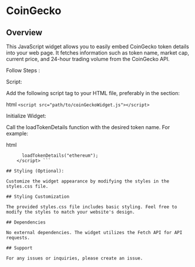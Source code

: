 # CoinGecko 
## Overview
This JavaScript widget allows you to easily embed CoinGecko token details into your web page. It fetches information such as token name, market cap, current price, and 24-hour trading volume from the CoinGecko API.

Follow Steps : 

Script:

Add the following script tag to your HTML file, preferably in the <head> section:

html
``` <script src="path/to/coinGeckoWidget.js"></script> ```

Initialize Widget:

Call the loadTokenDetails function with the desired token name. For example:

html
``` <script>
      loadTokenDetails("ethereum");
    </script> ```

## Styling (Optional):

Customize the widget appearance by modifying the styles in the styles.css file.

## Styling Customization

The provided styles.css file includes basic styling. Feel free to modify the styles to match your website's design.

## Dependencies

No external dependencies. The widget utilizes the Fetch API for API requests.

## Support

For any issues or inquiries, please create an issue.

